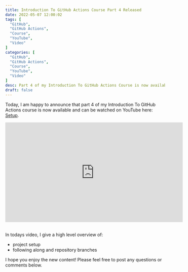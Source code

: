 ```yaml
---
title: Introduction To GitHub Actions Course Part 4 Released
date: 2022-05-07 12:00:02
tags: [
  "GitHub",
  "GitHub Actions",
  "Course",
  "YouTube",
  "Video"
]
categories: [
  "GitHub",
  "GitHub Actions",
  "Course",
  "YouTube",
  "Video"
]
desc: Part 4 of my Introduction To GitHub Actions Course is now available!
draft: false
---
```


Today, I am happy to announce that part 4 of my Introduction To GitHub Actions course is now available and can be watched on YouTube here: <a href="https://youtu.be/IceH_0_9c5o" target="_blank">Setup</a>.

<div style="text-align: center;"><iframe width="560" height="315" src="https://www.youtube.com/embed/IceH_0_9c5o" title="YouTube video player" frameborder="0" allow="accelerometer; autoplay; clipboard-write; encrypted-media; gyroscope; picture-in-picture" allowfullscreen></iframe></div><br />

In todays video, I give a high level overview of:

* project setup
* following along and repository branches

I hope you enjoy the new content! Please feel free to post any questions or comments below.
